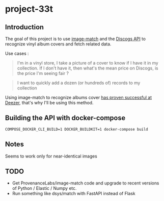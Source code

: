 # project-33t

## Introduction

The goal of this project is to use [image-match](https://github.com/ProvenanceLabs/image-match) and the [Discogs API](https://www.discogs.com/developers) to recognize vinyl album covers and fetch related data. 

Use cases : 

> I'm in a vinyl store, I take a picture of a cover to know if I have it in my collection. If I don't have it, then what's the mean price on Discogs, is the price I'm seeing fair ?

> I want to quickly add a dozen (or hundreds of) records to my collection

Using image-match to recognize albums cover [has proven successful at Deezer](https://deezer.io/matching-albums-through-cover-art-fingerprinting-bdca82cd17dc), that's why I'll be using this method.

## Building the API with docker-compose

```
COMPOSE_DOCKER_CLI_BUILD=1 DOCKER_BUILDKIT=1 docker-compose build
```

## Notes


Seems to work only for near-identical images

## TODO

- Get ProvenanceLabs/image-match code and upgrade to recent versions of Python / Elastic / Numpy etc.
- Run something like dsys/match with FastAPI instead of Flask
